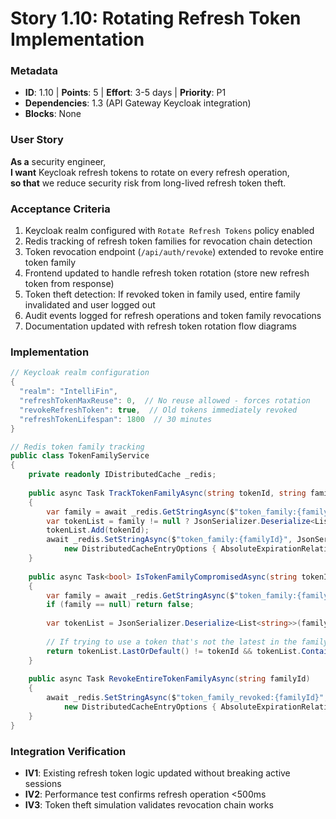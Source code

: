 # Story 1.10: Rotating Refresh Token Implementation

### Metadata
- **ID**: 1.10 | **Points**: 5 | **Effort**: 3-5 days | **Priority**: P1
- **Dependencies**: 1.3 (API Gateway Keycloak integration)
- **Blocks**: None

### User Story
**As a** security engineer,  
**I want** Keycloak refresh tokens to rotate on every refresh operation,  
**so that** we reduce security risk from long-lived refresh token theft.

### Acceptance Criteria
1. Keycloak realm configured with `Rotate Refresh Tokens` policy enabled
2. Redis tracking of refresh token families for revocation chain detection
3. Token revocation endpoint (`/api/auth/revoke`) extended to revoke entire token family
4. Frontend updated to handle refresh token rotation (store new refresh token from response)
5. Token theft detection: If revoked token in family used, entire family invalidated and user logged out
6. Audit events logged for refresh operations and token family revocations
7. Documentation updated with refresh token rotation flow diagrams

### Implementation
```csharp
// Keycloak realm configuration
{
  "realm": "IntelliFin",
  "refreshTokenMaxReuse": 0,  // No reuse allowed - forces rotation
  "revokeRefreshToken": true,  // Old tokens immediately revoked
  "refreshTokenLifespan": 1800  // 30 minutes
}

// Redis token family tracking
public class TokenFamilyService
{
    private readonly IDistributedCache _redis;
    
    public async Task TrackTokenFamilyAsync(string tokenId, string familyId)
    {
        var family = await _redis.GetStringAsync($"token_family:{familyId}");
        var tokenList = family != null ? JsonSerializer.Deserialize<List<string>>(family) : new List<string>();
        tokenList.Add(tokenId);
        await _redis.SetStringAsync($"token_family:{familyId}", JsonSerializer.Serialize(tokenList), 
            new DistributedCacheEntryOptions { AbsoluteExpirationRelativeToNow = TimeSpan.FromDays(7) });
    }
    
    public async Task<bool> IsTokenFamilyCompromisedAsync(string tokenId, string familyId)
    {
        var family = await _redis.GetStringAsync($"token_family:{familyId}");
        if (family == null) return false;
        
        var tokenList = JsonSerializer.Deserialize<List<string>>(family);
        
        // If trying to use a token that's not the latest in the family, it's compromised
        return tokenList.LastOrDefault() != tokenId && tokenList.Contains(tokenId);
    }
    
    public async Task RevokeEntireTokenFamilyAsync(string familyId)
    {
        await _redis.SetStringAsync($"token_family_revoked:{familyId}", "true", 
            new DistributedCacheEntryOptions { AbsoluteExpirationRelativeToNow = TimeSpan.FromDays(7) });
    }
}
```

### Integration Verification
- **IV1**: Existing refresh token logic updated without breaking active sessions
- **IV2**: Performance test confirms refresh operation <500ms
- **IV3**: Token theft simulation validates revocation chain works
